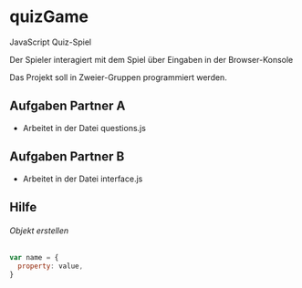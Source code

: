 # quizGame
JavaScript Quiz-Spiel

Der Spieler interagiert mit dem Spiel über Eingaben in der Browser-Konsole

Das Projekt soll in Zweier-Gruppen programmiert werden.

## Aufgaben Partner A
- Arbeitet in der Datei questions.js

## Aufgaben Partner B
- Arbeitet in der Datei interface.js

## Hilfe
###### Objekt erstellen
```javascript
var name = {
  property: value,
}
```
